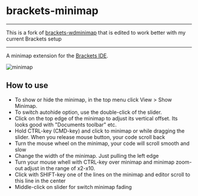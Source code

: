 brackets-minimap
==================

---

This is a fork of [brackets-wdminimap](https://github.com/websiteduck/brackets-wdminimap) that is edited to work better with my current Brackets setup

---

A minimap extension for the [Brackets IDE](http://www.brackets.io).

![minimap](https://raw.github.com/zorgzerg/brackets-minimap/master/brackets-minimap.png)

## How to use
* To show or hide the minimap, in the top menu click View > Show Minimap.
* To switch autohide option, use the double-click of the slider.
* Click on the top edge of the minimap to adjust its vertical offset. Its looks good with "Documents toolbar" etc.
* Hold CTRL-key (CMD-key) and click to minimap or while dragging the slider. When you release mouse button, your code scroll back
* Turn the mouse wheel on the minimap, your code will scroll smooth and slow
* Change the width of the minimap. Just pulling the left edge
* Turn your mouse whell with CTRL-key over minimap and minimap zoom-out adjust in the range of x2-x10.
* Click with SHIFT-key one of the lines on the minimap and editor scroll to this line in the center
* Middle-click on slider for switch minimap fading
